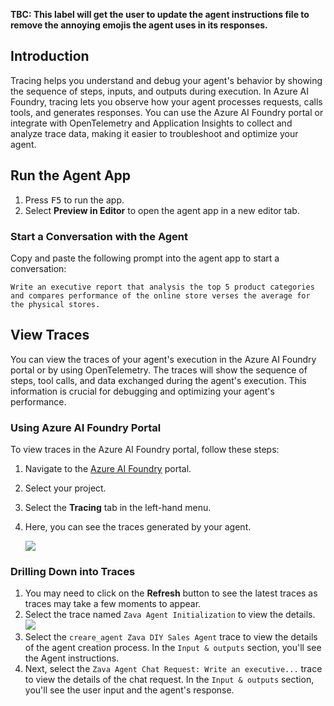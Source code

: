 **TBC: This label will get the user to update the agent instructions file to remove the annoying emojis the agent uses in its responses.**

## Introduction

Tracing helps you understand and debug your agent's behavior by showing the sequence of steps, inputs, and outputs during execution. In Azure AI Foundry, tracing lets you observe how your agent processes requests, calls tools, and generates responses. You can use the Azure AI Foundry portal or integrate with OpenTelemetry and Application Insights to collect and analyze trace data, making it easier to troubleshoot and optimize your agent.

<!-- ## Lab Exercise

=== "Python"

      1. Open the `app.py` file.
      2. Change the `AZURE_TELEMETRY_ENABLED` variable to `True` to enable tracing:

         ```python
         AZURE_TELEMETRY_ENABLED = True
         ```

        !!! info "Note"
            This setting enables telemetry for your agent. In the `initialize` function in `app.py`, the telemetry client is configured to send data to Azure Monitor.

            ```python
             if AZURE_TELEMETRY_ENABLED:
                 configure_azure_monitor(connection_string=await self.project_client.telemetry.get_connection_string())
            ```         

=== "C#"

      tbd -->

## Run the Agent App

1. Press <kbd>F5</kbd> to run the app.
2. Select **Preview in Editor** to open the agent app in a new editor tab.

### Start a Conversation with the Agent

Copy and paste the following prompt into the agent app to start a conversation:

```plaintext
Write an executive report that analysis the top 5 product categories and compares performance of the online store verses the average for the physical stores.
```

## View Traces

You can view the traces of your agent's execution in the Azure AI Foundry portal or by using OpenTelemetry. The traces will show the sequence of steps, tool calls, and data exchanged during the agent's execution. This information is crucial for debugging and optimizing your agent's performance.

### Using Azure AI Foundry Portal

To view traces in the Azure AI Foundry portal, follow these steps:

1. Navigate to the [Azure AI Foundry](https://ai.azure.com/) portal.
2. Select your project.
3. Select the **Tracing** tab in the left-hand menu.
4. Here, you can see the traces generated by your agent.

   ![](media/ai-foundry-tracing.png)

### Drilling Down into Traces

1. You may need to click on the **Refresh** button to see the latest traces as traces may take a few moments to appear.
2. Select the trace named `Zava Agent Initialization` to view the details.
   ![](media/ai-foundry-trace-agent-init.png)
3. Select the `creare_agent Zava DIY Sales Agent` trace to view the details of the agent creation process. In the `Input & outputs` section, you'll see the Agent instructions.
4. Next, select the `Zava Agent Chat Request: Write an executive...` trace to view the details of the chat request. In the `Input & outputs` section, you'll see the user input and the agent's response.

<!-- https://learn.microsoft.com/en-us/azure/ai-foundry/how-to/continuous-evaluation-agents -->